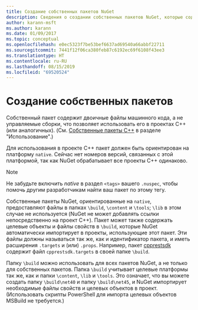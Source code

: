 ```yaml
---
title: Создание собственных пакетов NuGet
description: Сведения о создании собственных пакетов NuGet, которые содержат код C++ вместо управляемого кода, для использования в проектах C++.
author: karann-msft
ms.author: karann
ms.date: 01/09/2017
ms.topic: conceptual
ms.openlocfilehash: e0ec5323f7be53bef6637ad69540a66abbf22711
ms.sourcegitcommit: 7441f12f06ca380feb87c6192ec69f6108f43ee3
ms.translationtype: HT
ms.contentlocale: ru-RU
ms.lasthandoff: 08/15/2019
ms.locfileid: "69520524"
---
```

# <a name="creating-native-packages"></a>Создание собственных пакетов

Собственный пакет содержит двоичные файлы машинного кода, а не управляемые сборки, что позволяет использовать его в проектах C++ (или аналогичных). (См. [Собственные пакеты C++](../consume-packages/finding-and-choosing-packages.md#native-c-packages) в разделе "Использование".)

Для использования в проекте C++ пакет должен быть ориентирован на платформу `native`. Сейчас нет номеров версий, связанных с этой платформой, так как NuGet обрабатывает все проекты C++ одинаково.

> [!Note]
> Не забудьте включить *native* в раздел `<tags>` вашего `.nuspec`, чтобы помочь другим разработчикам найти ваш пакет по этому тегу.

Собственные пакеты NuGet, ориентированные на `native`, предоставляют файлы в папках `\build`, `\content` и `\tools`; `\lib` в этом случае не используется (NuGet не может добавлять ссылки непосредственно на проект C++). Пакет может также содержать целевые объекты и файлы свойств в `\build`, которые NuGet автоматически импортирует в проекты, использующие этот пакет. Эти файлы должны называться так же, как и идентификатор пакета, и иметь расширения `.targets` и (или) `.props`. Например, пакет [cpprestsdk](https://nuget.org/packages/cpprestsdk/) содержит файл `cpprestsdk.targets` в своей папке `\build`.

Папку `\build` можно использовать для всех пакетов NuGet, а не только для собственных пакетов. Папка `\build` учитывает целевые платформы так же, как и папки `\content`, `\lib` и `\tools`. Это означает, что вы можете создать папку `\build\net40` и папку `\build\net45`, и NuGet импортирует необходимые файлы свойств и целевых объектов в проект. (Использовать скрипты PowerShell для импорта целевых объектов MSBuild не требуется.)
